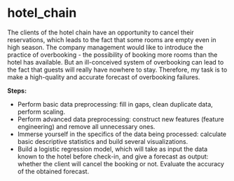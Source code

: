# hotel_chain
The clients of the hotel chain have an opportunity to cancel their reservations, which leads to the fact that some rooms are empty even in high season. The company management would like to introduce the practice of overbooking - the possibility of booking more rooms than the hotel has available.
But an ill-conceived system of overbooking can lead to the fact that guests will really have nowhere to stay. Therefore, my task is to make a high-quality and accurate forecast of overbooking failures.

 __Steps:__
- Perform basic data preprocessing: fill in gaps, clean duplicate data, perform scaling.
- Perform advanced data preprocessing: construct new features (feature engineering) and remove all unnecessary ones.
- Immerse yourself in the specifics of the data being processed: calculate basic descriptive statistics and build several visualizations.
- Build a logistic regression model, which will take as input the data known to the hotel before check-in, and give a forecast as output: whether the client will cancel the booking or not. Evaluate the accuracy of the obtained forecast.
